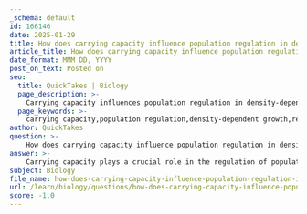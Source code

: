 ```yaml
---
_schema: default
id: 166146
date: 2025-01-29
title: How does carrying capacity influence population regulation in density-dependent growth?
article_title: How does carrying capacity influence population regulation in density-dependent growth?
date_format: MMM DD, YYYY
post_on_text: Posted on
seo:
  title: QuickTakes | Biology
  page_description: >-
    Carrying capacity influences population regulation in density-dependent growth by limiting resources, increasing competition, and enhancing predation and disease spread, thus stabilizing population sizes within ecological limits.
  page_keywords: >-
    carrying capacity,population regulation,density-dependent growth,resource limitation,competition,predation,disease,S-shaped growth,self-regulating mechanism
author: QuickTakes
question: >-
    How does carrying capacity influence population regulation in density-dependent growth?
answer: >-
    Carrying capacity plays a crucial role in the regulation of populations experiencing density-dependent growth. It refers to the maximum number of individuals of a particular species that an ecosystem can sustainably support without degrading its resources. As population density increases, the effects of density-dependent factors become more pronounced, leading to a self-regulating mechanism that stabilizes population sizes.\n\n### Key Influences of Carrying Capacity on Population Regulation:\n\n1. **Resource Limitation**: As a population approaches its carrying capacity (denoted as $ K $), the availability of essential resources such as food, water, and shelter becomes limited. This scarcity leads to increased competition among individuals, which can reduce the growth rate of the population. \n\n2. **Increased Competition**: With higher population densities, individuals compete more intensely for limited resources. This competition can result in lower reproductive rates and higher mortality rates, further contributing to the stabilization of the population size.\n\n3. **Predation and Disease**: As populations grow and become denser, the likelihood of predation and the spread of diseases also increase. Predators may find it easier to locate prey, and diseases can spread more rapidly in crowded conditions, both of which can lead to a decline in population numbers.\n\n4. **S-shaped Growth Curve**: The relationship between population size and growth rate is often represented by a logistic growth model, which produces an S-shaped (sigmoid) curve. Initially, the population grows rapidly when resources are abundant. However, as it approaches the carrying capacity, the growth rate slows down and eventually levels off, indicating that the population is stabilizing around the carrying capacity.\n\n5. **Self-Regulating Mechanism**: The interplay of density-dependent factors creates a feedback loop that helps maintain population sizes within sustainable limits. When the population exceeds the carrying capacity, negative effects such as increased mortality and decreased reproduction kick in, reducing the population size back toward $ K $.\n\nIn summary, carrying capacity is a fundamental concept in understanding how populations are regulated through density-dependent growth. It highlights the balance between resource availability and population size, illustrating how ecological factors work together to maintain population stability within ecosystems.
subject: Biology
file_name: how-does-carrying-capacity-influence-population-regulation-in-densitydependent-growth.md
url: /learn/biology/questions/how-does-carrying-capacity-influence-population-regulation-in-densitydependent-growth
score: -1.0
---
```


&nbsp;